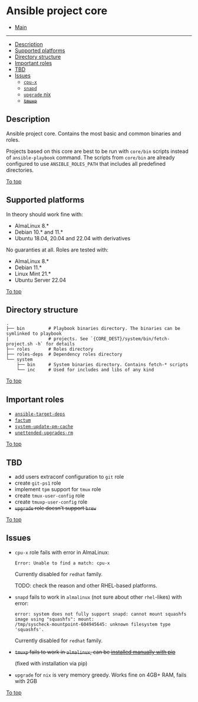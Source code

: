 # <a id="top"></a>Ansible project core

* [Main](../readme.md)
---
* [Description](#description)
* [Supported platforms](#supported-platforms)
* [Directory structure](#directory-structure)
* [Important roles](#important-roles)
* [TBD](#tbd)
* [Issues](#issues)
  * [`cpu-x`](#issues-cpu-x)
  * [`snapd`](#issues-snapd)
  * [`upgrade` nix](#issues-upgrade-nix)
  * ~~[`tmuxp`](#issues-tmuxp)~~

## Description

Ansible project core. Contains the most basic and common binaries and roles.

Projects based on this core are best to be run with `core/bin` scripts instead of `ansible-playbook` command. The scripts from `core/bin` are already configured to use `ANSIBLE_ROLES_PATH` that includes all predefined directories.

[To top]

## Supported platforms

In theory should work fine with:

* AlmaLinux 8.*
* Debian 10.* and 11.*
* Ubuntu 18.04, 20.04 and 22.04 with derivatives

No guaranties at all. Roles are tested with:

* AlmaLinux 8.*
* Debian 11.*
* Linux Mint 21.*
* Ubuntu Server 22.04

[To top]

## Directory structure

```
.
├── bin         # Playbook binaries directory. The binaries can be symlinked to playbook
|               # projects. See `{CORE_DEST}/system/bin/fetch-project.sh -h` for details
├── roles       # Roles directory
├── roles-deps  # Dependency roles directory
└── system
    ├── bin     # System binaries directory. Contains fetch-* scripts
    └── inc     # Used for includes and libs of any kind
```

[To top]

## Important roles

* [`ansible-target-deps`](roles/ansible-target-deps/readme.md)
* [`factum`](roles/factum/readme.md)
* [`system-update-pm-cache`](roles/system-update-pm-cache/readme.md)
* [`unettended-upgrades-rm`](roles/unettended-upgrades-rm/readme.md)

[To top]

## TBD

* add users extraconf configuration to `git` role
* create `git-ps1` role
* implement `tpm` support for `tmux` role
* create `tmux-user-config` role
* create `tmuxp-user-config` role
* ~~`upgrade` role doesn't support `brew`~~

[To top]

## Issues

* <a id="issues-cpu-x"></a>`cpu-x` role fails with error in AlmaLinux:

  ```
  Error: Unable to find a match: cpu-x
  ```

  Currently disabled for `redhat` family.
  
  TODO: check the reason and other RHEL-based platforms.
* <a id="issues-snapd"></a>`snapd` fails to work in `almalinux` (not sure about other `rhel`-likes) with error:

  ```
  error: system does not fully support snapd: cannot mount squashfs image using "squashfs": mount:
  /tmp/syscheck-mountpoint-604945645: unknown filesystem type 'squashfs'.
  ```

  Currently disabled for `redhat` family.
* ~~<a id="issues-tmuxp"></a>`tmuxp` fails to work in `almalinux`, can be [installed manually with pip](https://github.com/tmux-python/tmuxp#installation)~~

  (fixed with installation via pip)
* <a id="issues-upgrade-nix"></a>`upgrade` for `nix` is very memory greedy. Works fine on 4GB+ RAM, fails with 2GB

[To top]

[To top]: #top
